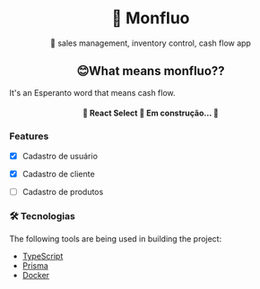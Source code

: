 <h1 align="center">🔗 Monfluo</h1>
<p align="center">🚀 sales management, inventory control, cash flow app </p>

<h2 align="center">😊What means monfluo?? </h2>
<p align="left">It's an Esperanto word that means cash flow.</p>


<h4 align="center"> 
	🚧  React Select 🚀 Em construção...  🚧
</h4>


### Features

- [x] Cadastro de usuário
- [x] Cadastro de cliente
- [ ] Cadastro de produtos


### 🛠 Tecnologias

The following tools are being used in building the project:
- [TypeScript](https://www.typescriptlang.org/)
- [Prisma](https://www.prisma.io)
- [Docker](https://www.docker.com/)
